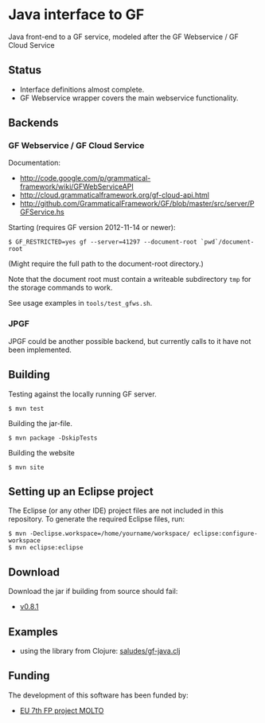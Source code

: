 Java interface to GF
====================

Java front-end to a GF service, modeled after the GF Webservice / GF Cloud Service

Status
------

  - Interface definitions almost complete.
  - GF Webservice wrapper covers the main webservice functionality.


Backends
--------

### GF Webservice / GF Cloud Service

Documentation:

  - http://code.google.com/p/grammatical-framework/wiki/GFWebServiceAPI
  - http://cloud.grammaticalframework.org/gf-cloud-api.html
  - http://github.com/GrammaticalFramework/GF/blob/master/src/server/PGFService.hs

Starting (requires GF version 2012-11-14 or newer):

	$ GF_RESTRICTED=yes gf --server=41297 --document-root `pwd`/document-root

(Might require the full path to the document-root directory.)

Note that the document root must contain a writeable subdirectory `tmp` for the storage
commands to work.

See usage examples in `tools/test_gfws.sh`.

### JPGF

JPGF could be another possible backend, but currently calls to it have
not been implemented.

Building
--------

Testing against the locally running GF server.

	$ mvn test

Building the jar-file.

	$ mvn package -DskipTests

Building the website

	$ mvn site


Setting up an Eclipse project
-----------------------------

The Eclipse (or any other IDE) project files are not included in
this repository. To generate the required Eclipse files, run:

	$ mvn -Declipse.workspace=/home/yourname/workspace/ eclipse:configure-workspace
	$ mvn eclipse:eclipse


Download
--------

Download the jar if building from source should fail:

  - [v0.8.1](https://docs.google.com/file/d/0B5rlzd4hAZrEUF9jWXFfcHBHRFE/edit?usp=sharing)


Examples
--------

  - using the library from Clojure: [saludes/gf-java.clj](https://gist.github.com/saludes/9364597)

Funding
-------

The development of this software has been funded by:

  - [EU 7th FP project MOLTO](http://www.molto-project.eu)
